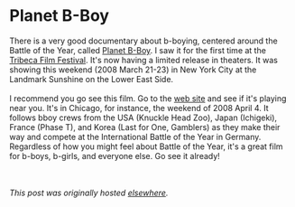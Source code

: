 # Planet B-Boy

<p>There is a very good documentary about b-boying, centered around the Battle of the Year, called <a href="http://planetbboy.com/">Planet B-Boy</a>.  I saw it for the first time at the <a href="http://www.tribecafilmfestival.org/">Tribeca Film Festival</a>.  It's now having a limited release in theaters.  It was showing this weekend (2008 March 21-23) in New York City at the Landmark Sunshine on the Lower East Side.<br><br><a onblur="try {parent.deselectBloggerImageGracefully();} catch(e) {}" href="IMG_0228.jpg"><img src="IMG_0228.jpg" alt="" id="BLOGGER_PHOTO_ID_5180984789149079042" border="0"></a><br>I recommend you go see this film.  Go to the <a href="http://planetbboy.com/">web site</a> and see if it's playing near you.  It's in Chicago, for instance, the weekend of 2008 April 4.  It follows bboy crews from the USA (Knuckle Head Zoo), Japan (Ichigeki), France (Phase T), and Korea (Last for One, Gamblers) as they make their way and compete at the International Battle of the Year in Germany.  Regardless of how you might feel about Battle of the Year, it's a great film for b-boys, b-girls, and everyone else.  Go see it already!<br><br><br><a onblur="try {parent.deselectBloggerImageGracefully();} catch(e) {}" href="IMG_0227.jpg"><img src="IMG_0227.jpg" alt="" id="BLOGGER_PHOTO_ID_5180986223668155922" border="0"></a></p>


*This post was originally hosted [elsewhere](http://planspace.blogspot.com/2008/03/planet-b-boy.html).*
